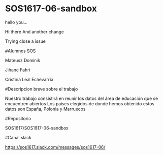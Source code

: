 # SOS1617-06-sandbox



hello you...


Hi there
And another change

Trying close a issue

#Alumnos SOS 

Mateusz Dominik


Jihane Fahri


Cristina Leal Echevarría

#Descripcion breve sobre el trabajo 

Nuestro trabajo consistirá en reunir los datos del área de educación que se encuentren abiertos
Los países elegidos de donde hemos obtenido estos datos son España, Polonia y Marruecos

#Repositorio

SOS1617/SOS1617-06-sandbox

#Canal slack

https://sos1617.slack.com/messages/sos1617-06/


